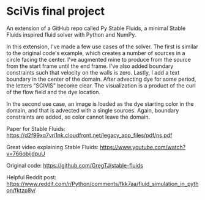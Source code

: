 # SciVis final project

An extension of a GitHub repo called Py Stable Fluids, a minimal Stable Fluids inspired fluid solver with Python and NumPy.

In this extension, I've made a few use cases of the solver.
The first is similar to the original code's example, which creates a number of sources in a circle facing the center. I've augmented mine to produce from the source from the start frame until the end frame. I've also added boundary constraints such that velocity on the walls is zero. Lastly, I add a text boundary in the center of the domain. After advecting dye for some period, the letters "SCIVIS" become clear. The visualization is a product of the curl of the flow field and the dye location.

In the second use case, an image is loaded as the dye starting color in the domain, and that is advected with a single sources. Again, boundary constraints are added, so color cannot leave the domain. 

Paper for Stable Fluids: https://d2f99xq7vri1nk.cloudfront.net/legacy_app_files/pdf/ns.pdf

Great video explaining Stable Fluids: https://www.youtube.com/watch?v=766obijdpuU

Original code: https://github.com/GregTJ/stable-fluids

Helpful Reddit post: https://www.reddit.com/r/Python/comments/fkk7aa/fluid_simulation_in_python/fktzp8v/


